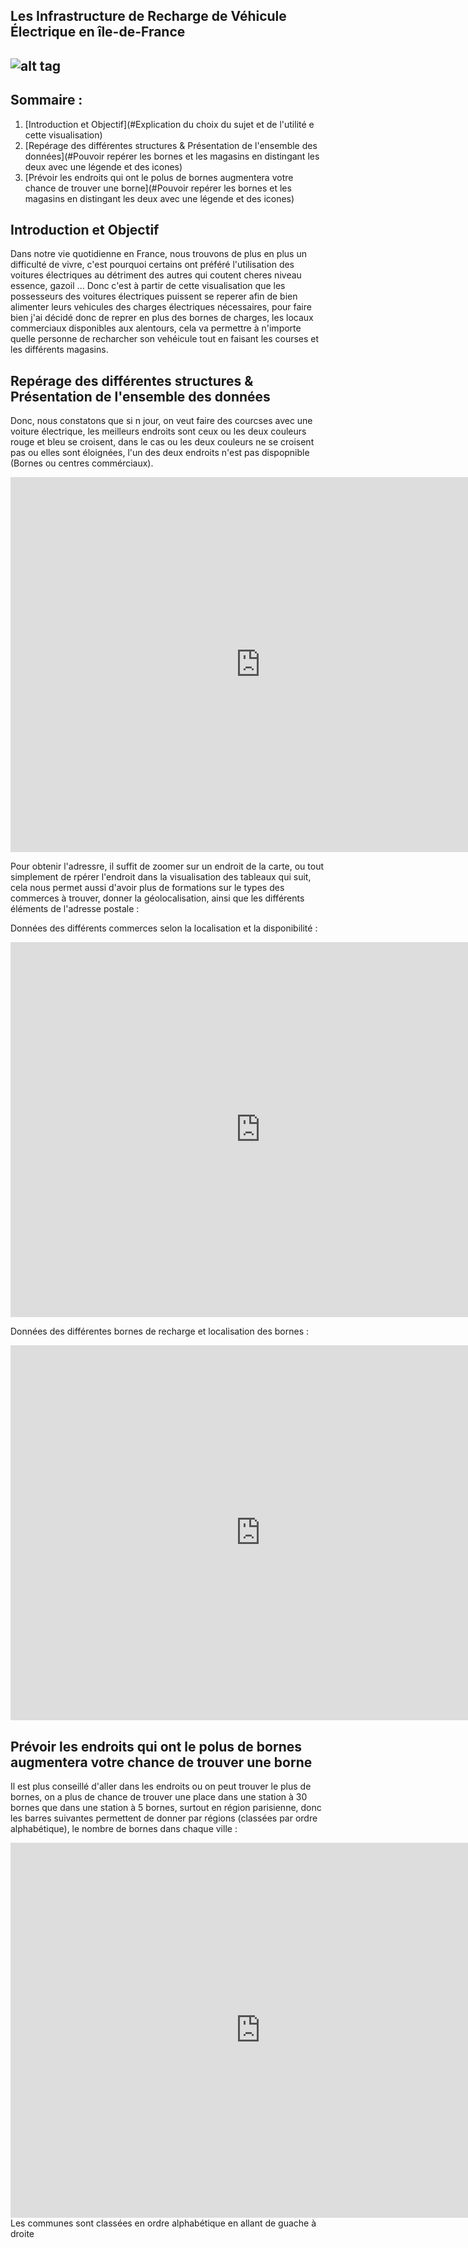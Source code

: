 ## Les Infrastructure de Recharge de Véhicule Électrique en île-de-France 
## ![alt tag](https://static1.caroom.fr/guide/wp-content/uploads/2020/10/temps-recharge-voiture-electrique-1000x484.jpg)
## Sommaire :
1. [Introduction et Objectif](#Explication du choix du sujet et de l'utilité e cette visualisation)
2. [Repérage des différentes structures & Présentation de l'ensemble des données](#Pouvoir repérer les bornes et les magasins en distingant les deux avec une légende et des icones)
3. [Prévoir les endroits qui ont le polus de bornes augmentera votre chance de trouver une borne](#Pouvoir repérer les bornes et les magasins en distingant les deux avec une légende et des icones)


## Introduction et Objectif
  Dans notre vie quotidienne en France, nous trouvons de plus en plus un difficulté de vivre, c'est pourquoi certains ont préféré l'utilisation des voitures électriques au détriment des autres qui coutent cheres niveau essence, gazoil ... 
Donc c'est à partir de cette visualisation que les possesseurs des voitures électriques puissent se reperer afin de bien alimenter leurs vehicules des charges électriques nécessaires, pour faire bien j'ai décidé donc de reprer en plus des bornes de charges, les locaux commerciaux disponibles aux alentours, cela va permettre à n'importe quelle personne de recharcher son vehéicule tout en faisant les courses et les différents magasins.

## Repérage des différentes structures & Présentation de l'ensemble des données
Donc, nous constatons que si n jour, on veut faire des courcses avec une voiture électrique, les meilleurs endroits sont ceux ou les deux couleurs rouge et bleu se croisent, dans le cas ou les deux couleurs ne se croisent pas ou elles sont éloignées, l'un des deux endroits n'est pas dispopnible (Bornes ou centres commérciaux).
<iframe frameborder="0" width="800" height="600" src="https://data.opendatasoft.com/map/embed/irve0/?&static=false&scrollWheelZoom=false"></iframe>

Pour obtenir l'adressre, il suffit de zoomer sur un endroit de la carte, ou tout simplement de rpérer l'endroit dans la visualisation des tableaux qui suit, cela nous permet aussi d'avoir plus de formations sur le types des commerces à trouver, donner la géolocalisation, ainsi que les différents éléments de l'adresse postale :

Données des différents commerces selon la localisation et la disponibilité : 
<iframe src="https://data.opendatasoft.com/explore/embed/dataset/les-commerces-par-commune-ou-arrondissement-base-permanente-des-equipements@datailedefrance/table/?sort=departement&static=false&datasetcard=false" width="800" height="600" frameborder="0"></iframe>

Données des différentes bornes de recharge et localisation des bornes : 
<iframe src="https://data.opendatasoft.com/explore/embed/dataset/fichier-consolide-des-bornes-de-recharge-pour-vehicules-electriques-irve@public/table/?q=ile%20de%20france&geofilter.distance=49.48008162022706,1.7578125,148475.77503457383&location=8,48.70909,2.21649&basemap=jawg.streets&static=false&datasetcard=false" width="800" height="600" frameborder="0"></iframe>

## Prévoir les endroits qui ont le polus de bornes augmentera votre chance de trouver une borne
Il est plus conseillé d'aller dans les endroits ou on peut trouver le plus de bornes, on a plus de chance de trouver une place dans une station à 30 bornes que dans une station à 5 bornes, surtout en région parisienne, donc les barres suivantes permettent de donner par régions (classées par ordre alphabétique), le nombre de bornes dans chaque ville : 
<iframe src="https://data.opendatasoft.com/chart/embed/nombre_de_points/?&static=false&datasetcard=false" width="800" height="600" frameborder="0"></iframe>
Les communes sont classées en ordre alphabétique en allant de guache à droite

